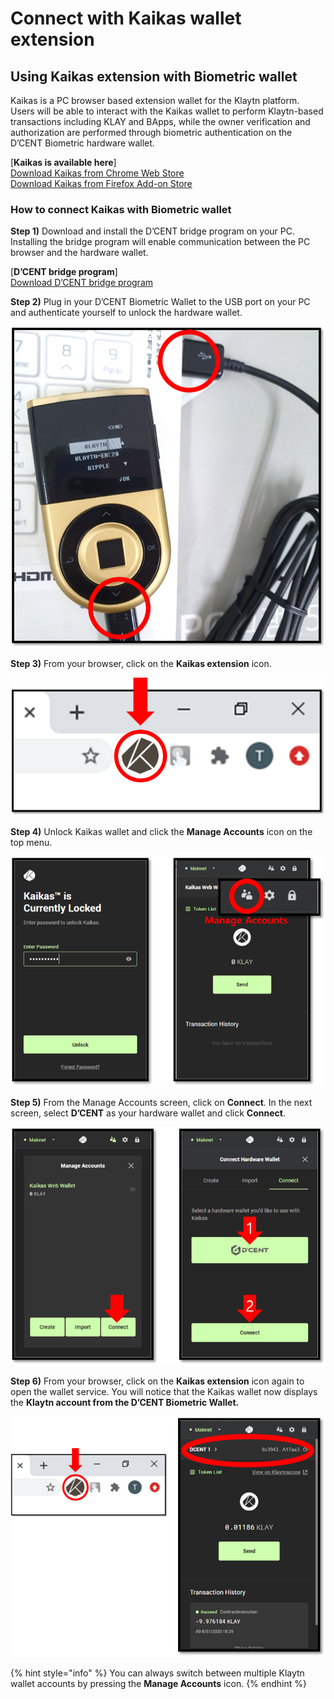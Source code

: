 # Connect with Kaikas wallet extension

## Using Kaikas extension with Biometric wallet

Kaikas is a PC browser based extension wallet for the Klaytn platform. Users will be able to interact with the Kaikas wallet to perform Klaytn-based transactions including KLAY and BApps, while the owner verification and authorization are performed through biometric authentication on the D’CENT Biometric hardware wallet.

\[**Kaikas is available here**]\
[Download Kaikas from Chrome Web Store](https://chrome.google.com/webstore/detail/kaikas/jblndlipeogpafnldhgmapagcccfchpi?h)\
[Download Kaikas from Firefox Add-on Store](https://addons.mozilla.org/ko/firefox/addon/kaikas/?src=search)

### How to connect Kaikas with Biometric wallet

**Step 1)** Download and install the D’CENT bridge program on your PC. Installing the bridge program will enable communication between the PC browser and the hardware wallet.

\[**D’CENT bridge program**]\
[Download D’CENT bridge program](https://bridge.dcentwallet.com/v2/download)

**Step 2)** Plug in your D’CENT Biometric Wallet to the USB port on your PC and authenticate yourself to unlock the hardware wallet.

<div align="left">

<img src="../.gitbook/assets/connect-biometric-to-pc.png" alt="">

</div>

**Step 3)** From your browser, click on the **Kaikas extension** icon.

<div align="left">

<img src="../.gitbook/assets/kaikas-extension-on-pc.png" alt="">

</div>

**Step 4)** Unlock Kaikas wallet and click the **Manage Accounts** icon on the top menu.

<div align="left">

<img src="../.gitbook/assets/kaikas-1.png" alt="">

</div>

**Step 5)** From the Manage Accounts screen, click on **Connect**. In the next screen, select **D’CENT** as your hardware wallet and click **Connect**.

<div align="left">

<img src="../.gitbook/assets/kaikas-2.png" alt="">

</div>

**Step 6)** From your browser, click on the **Kaikas extension** icon again to open the wallet service. You will notice that the Kaikas wallet now displays the **Klaytn account from the D’CENT Biometric Wallet.**

<div align="left">

<img src="../.gitbook/assets/kaikas-3.png" alt="">

</div>

{% hint style="info" %}
&#x20;You can always switch between multiple Klaytn wallet accounts by pressing the **Manage Accounts** icon.
{% endhint %}
